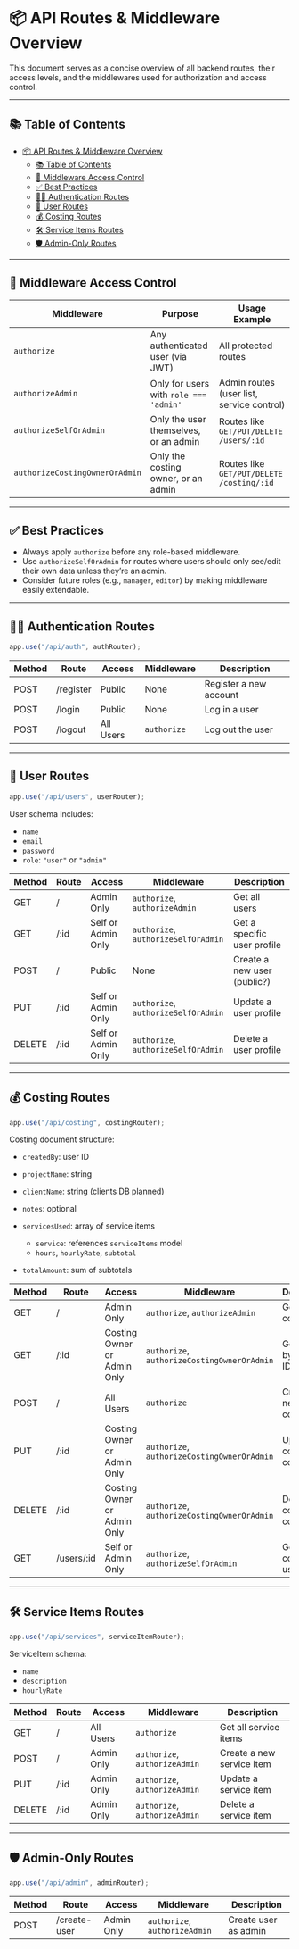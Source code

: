 # 📦 API Routes & Middleware Overview

This document serves as a concise overview of all backend routes, their access levels, and the middlewares used for authorization and access control.

---

## 📚 Table of Contents

- [📦 API Routes \& Middleware Overview](#-api-routes--middleware-overview)
  - [📚 Table of Contents](#-table-of-contents)
  - [🧩 Middleware Access Control](#-middleware-access-control)
  - [✅ Best Practices](#-best-practices)
  - [🧑‍💻 Authentication Routes](#-authentication-routes)
  - [👤 User Routes](#-user-routes)
  - [💰 Costing Routes](#-costing-routes)
  - [🛠️ Service Items Routes](#️-service-items-routes)
  - [🛡️ Admin-Only Routes](#️-admin-only-routes)

---

## 🧩 Middleware Access Control

| Middleware                     | Purpose                                | Usage Example                             |
| ------------------------------ | -------------------------------------- | ----------------------------------------- |
| `authorize`                    | Any authenticated user (via JWT)       | All protected routes                      |
| `authorizeAdmin`               | Only for users with `role === 'admin'` | Admin routes (user list, service control) |
| `authorizeSelfOrAdmin`         | Only the user themselves, or an admin  | Routes like `GET/PUT/DELETE /users/:id`   |
| `authorizeCostingOwnerOrAdmin` | Only the costing owner, or an admin    | Routes like `GET/PUT/DELETE /costing/:id` |

---

## ✅ Best Practices

- Always apply `authorize` before any role-based middleware.
- Use `authorizeSelfOrAdmin` for routes where users should only see/edit their own data unless they’re an admin.
- Consider future roles (e.g., `manager`, `editor`) by making middleware easily extendable.

---

## 🧑‍💻 Authentication Routes

```js
app.use("/api/auth", authRouter);
```

| Method | Route     | Access    | Middleware  | Description            |
| ------ | --------- | --------- | ----------- | ---------------------- |
| POST   | /register | Public    | None        | Register a new account |
| POST   | /login    | Public    | None        | Log in a user          |
| POST   | /logout   | All Users | `authorize` | Log out the user       |

---

## 👤 User Routes

```js
app.use("/api/users", userRouter);
```

User schema includes:

- `name`
- `email`
- `password`
- `role`: `"user"` or `"admin"`

| Method | Route | Access             | Middleware                          | Description                 |
| ------ | ----- | ------------------ | ----------------------------------- | --------------------------- |
| GET    | /     | Admin Only         | `authorize`, `authorizeAdmin`       | Get all users               |
| GET    | /\:id | Self or Admin Only | `authorize`, `authorizeSelfOrAdmin` | Get a specific user profile |
| POST   | /     | Public             | None                                | Create a new user (public?) |
| PUT    | /\:id | Self or Admin Only | `authorize`, `authorizeSelfOrAdmin` | Update a user profile       |
| DELETE | /\:id | Self or Admin Only | `authorize`, `authorizeSelfOrAdmin` | Delete a user profile       |

---

## 💰 Costing Routes

```js
app.use("/api/costing", costingRouter);
```

Costing document structure:

- `createdBy`: user ID
- `projectName`: string
- `clientName`: string (clients DB planned)
- `notes`: optional
- `servicesUsed`: array of service items

  - `service`: references `serviceItems` model
  - `hours`, `hourlyRate`, `subtotal`

- `totalAmount`: sum of subtotals

| Method | Route       | Access                      | Middleware                                  | Description                  |
| ------ | ----------- | --------------------------- | ------------------------------------------- | ---------------------------- |
| GET    | /           | Admin Only                  | `authorize`, `authorizeAdmin`               | Get all costings             |
| GET    | /\:id       | Costing Owner or Admin Only | `authorize`, `authorizeCostingOwnerOrAdmin` | Get costing by costing ID    |
| POST   | /           | All Users                   | `authorize`                                 | Create a new costing         |
| PUT    | /\:id       | Costing Owner or Admin Only | `authorize`, `authorizeCostingOwnerOrAdmin` | Update costing by costing ID |
| DELETE | /\:id       | Costing Owner or Admin Only | `authorize`, `authorizeCostingOwnerOrAdmin` | Delete costing by costing ID |
| GET    | /users/\:id | Self or Admin Only          | `authorize`, `authorizeSelfOrAdmin`         | Get all costings by user ID  |

---

## 🛠️ Service Items Routes

```js
app.use("/api/services", serviceItemRouter);
```

ServiceItem schema:

- `name`
- `description`
- `hourlyRate`

| Method | Route | Access     | Middleware                    | Description               |
| ------ | ----- | ---------- | ----------------------------- | ------------------------- |
| GET    | /     | All Users  | `authorize`                   | Get all service items     |
| POST   | /     | Admin Only | `authorize`, `authorizeAdmin` | Create a new service item |
| PUT    | /\:id | Admin Only | `authorize`, `authorizeAdmin` | Update a service item     |
| DELETE | /\:id | Admin Only | `authorize`, `authorizeAdmin` | Delete a service item     |

---

## 🛡️ Admin-Only Routes

```js
app.use("/api/admin", adminRouter);
```

| Method | Route        | Access     | Middleware                    | Description          |
| ------ | ------------ | ---------- | ----------------------------- | -------------------- |
| POST   | /create-user | Admin Only | `authorize`, `authorizeAdmin` | Create user as admin |
